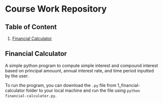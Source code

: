 # Course Work Repository 

## Table of Content 
1. [Financial Calculator](#financial-calculator)

## Financial Calculator
A simple python program to compute simple interest and compound interest based on principal amouunt, annual interest rate, and time period inputted by the user.

To run the program, you can download the `.py` file from 1_financial-calculator folder to your local machine and run the file using `python financial-calculator.py`.

